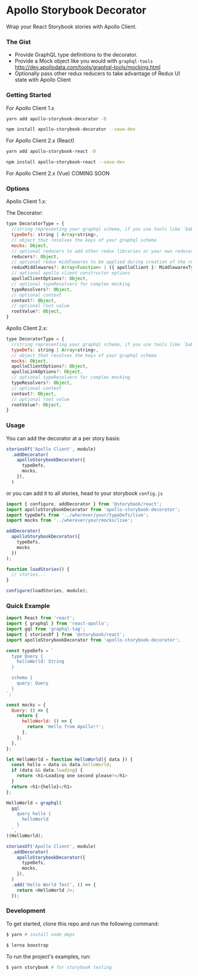 # Apollo Storybook Decorator

Wrap your React Storybook stories with Apollo Client.

### The Gist

* Provide GraphQL type definitions to the decorator.
* Provide a Mock object like you would with `graphql-tools` http://dev.apollodata.com/tools/graphql-tools/mocking.html
* Optionally pass other redux reducers to take advantage of Redux UI state with Apollo Client


### Getting Started

For Apollo Client 1.x

```sh
yarn add apollo-storybook-decorator -D

npm install apollo-storybook-decorator --save-dev
```

For Apollo Client 2.x (React)

```sh
yarn add apollo-storybook-react -D

npm install apollo-storybook-react --save-dev
```

For Apollo Client 2.x (Vue) COMING SOON

### Options

Apollo Client 1.x:

The Decorator:

```js
type DecoratorType = {
  //string representing your graphql schema, if you use tools like `babel-plugin-inline-import` you can import this from a  .graphql file
  typeDefs: string | Array<string>,
  // object that resolves the keys of your graphql schema
  mocks: Object,
  // optional reducers to add other redux libraries or your own reducers
  reducers?: Object,
  // optional redux middlewares to be applied during creation of the redux store
  reduxMiddlewares?: Array<Function> | ({ apolloClient }: MiddlewaresType) => Array<Function>,
  // optional apollo client constructor options
  apolloClientOptions?: Object,
  // optional typeResolvers for complex mocking
  typeResolvers?: Object,
  // optional context 
  context?: Object,
  // optional root value
  rootValue?: Object,
}
```

Apollo Client 2.x:

```js
type DecoratorType = {
  //string representing your graphql schema, if you use tools like `babel-plugin-inline-import` you can import this from a  .graphql file
  typeDefs: string | Array<string>,
  // object that resolves the keys of your graphql schema
  mocks: Object,
  apolloClientOptions?: Object,
  apolloLinkOptions?: Object,
  // optional typeResolvers for complex mocking
  typeResolvers?: Object,
  // optional context 
  context?: Object,
  // optional root value
  rootValue?: Object,
}
```

### Usage

You can add the decorator at a per story basis:

```js
storiesOf('Apollo Client', module)
  .addDecorator(
    apolloStorybookDecorator({
      typeDefs,
      mocks,
    }),
  )
```

or you can add it to all stories, head to your storybook `config.js`

```js
import { configure, addDecorator } from '@storybook/react';
import apolloStorybookDecorator from 'apollo-storybook-decorator';
import typeDefs from '../wherever/your/typeDefs/live';
import mocks from '../wherever/your/mocks/live';

addDecorator(
  apolloStorybookDecorator({
    typeDefs,
    mocks
  })
);

function loadStories() {
  // stories...
}

configure(loadStories, module);
```


### Quick Example

```js
import React from 'react';
import { graphql } from 'react-apollo';
import gql from 'graphql-tag';
import { storiesOf } from '@storybook/react';
import apolloStorybookDecorator from 'apollo-storybook-decorator';

const typeDefs = `
  type Query {
    helloWorld: String
  }

  schema {
    query: Query
  }
`;

const mocks = {
  Query: () => {
    return {
      helloWorld: () => {
        return 'Hello from Apollo!!';
      },
    };
  },
};

let HelloWorld = function HelloWorld({ data }) {
  const hello = data && data.helloWorld;
  if (data && data.loading) {
    return <h1>Loading one second please!</h1>
  }
  return <h1>{hello}</h1>
};

HelloWorld = graphql(
  gql`
    query hello {
      helloWorld
    }
  `,
)(HelloWorld);

storiesOf('Apollo Client', module)
  .addDecorator(
    apolloStorybookDecorator({
      typeDefs,
      mocks,
    }),
  )
  .add('Hello World Test', () => {
    return <HelloWorld />;
  });
```

### Development

To get started, clone this repo and run the following command:

```bash
$ yarn # install node deps
```

```bash
$ lerna boostrap
```

To run the project's examples, run:

```bash
$ yarn storybook # for storybook testing
```
